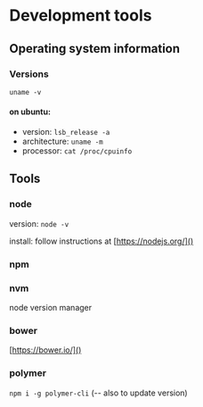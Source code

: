 # Development tools

## Operating system information

### Versions

`uname -v`

#### on ubuntu: 
* version: `lsb_release -a`
* architecture: `uname -m`
* processor: `cat /proc/cpuinfo`


## Tools

### node

version: `node -v`

install: follow instructions at [https://nodejs.org/]()

### npm

### nvm

node version manager 

### bower

[https://bower.io/]()

### polymer

`npm i -g polymer-cli` (-- also to update version)

